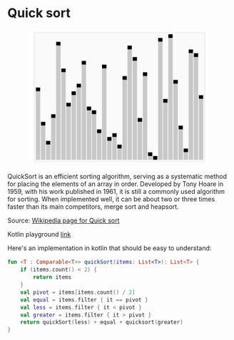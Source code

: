 # Quick sort

<p align="center">
  <img width="400" src="https://github.com/MedellinAndroid/Kotlin-Algorithm/blob/master/QuickSort/QuickSort_anim.gif">
</p>

QuickSort is an efficient sorting algorithm, serving as a systematic method for placing the elements of an array in order. Developed by Tony Hoare in 1959, with his work published in 1961, it is still a commonly used algorithm for sorting. When implemented well, it can be about two or three times faster than its main competitors, merge sort and heapsort.

Source: [Wikipedia page for Quick sort](https://en.wikipedia.org/wiki/Quicksort)

Kotlin playground [link](https://pl.kotl.in/FK5MseqOK)

Here's an implementation in kotlin that should be easy to understand:

```kotlin
fun <T : Comparable<T>> quickSort(items: List<T>): List<T> {
    if (items.count() < 2) {
        return items
    }
    val pivot = items[items.count() / 2]
    val equal = items.filter { it == pivot }
    val less = items.filter { it < pivot }
    val greater = items.filter { it > pivot }
    return quickSort(less) + equal + quicksort(greater)
}
```